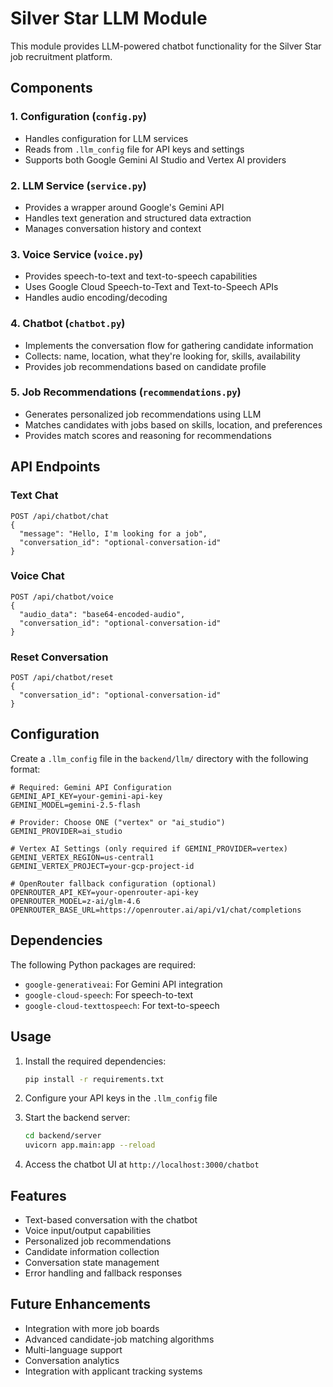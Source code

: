 # Silver Star LLM Module

This module provides LLM-powered chatbot functionality for the Silver Star job recruitment platform.

## Components

### 1. Configuration (`config.py`)
- Handles configuration for LLM services
- Reads from `.llm_config` file for API keys and settings
- Supports both Google Gemini AI Studio and Vertex AI providers

### 2. LLM Service (`service.py`)
- Provides a wrapper around Google's Gemini API
- Handles text generation and structured data extraction
- Manages conversation history and context

### 3. Voice Service (`voice.py`)
- Provides speech-to-text and text-to-speech capabilities
- Uses Google Cloud Speech-to-Text and Text-to-Speech APIs
- Handles audio encoding/decoding

### 4. Chatbot (`chatbot.py`)
- Implements the conversation flow for gathering candidate information
- Collects: name, location, what they're looking for, skills, availability
- Provides job recommendations based on candidate profile

### 5. Job Recommendations (`recommendations.py`)
- Generates personalized job recommendations using LLM
- Matches candidates with jobs based on skills, location, and preferences
- Provides match scores and reasoning for recommendations

## API Endpoints

### Text Chat
```
POST /api/chatbot/chat
{
  "message": "Hello, I'm looking for a job",
  "conversation_id": "optional-conversation-id"
}
```

### Voice Chat
```
POST /api/chatbot/voice
{
  "audio_data": "base64-encoded-audio",
  "conversation_id": "optional-conversation-id"
}
```

### Reset Conversation
```
POST /api/chatbot/reset
{
  "conversation_id": "optional-conversation-id"
}
```

## Configuration

Create a `.llm_config` file in the `backend/llm/` directory with the following format:

```
# Required: Gemini API Configuration
GEMINI_API_KEY=your-gemini-api-key
GEMINI_MODEL=gemini-2.5-flash

# Provider: Choose ONE ("vertex" or "ai_studio")
GEMINI_PROVIDER=ai_studio

# Vertex AI Settings (only required if GEMINI_PROVIDER=vertex)
GEMINI_VERTEX_REGION=us-central1
GEMINI_VERTEX_PROJECT=your-gcp-project-id

# OpenRouter fallback configuration (optional)
OPENROUTER_API_KEY=your-openrouter-api-key
OPENROUTER_MODEL=z-ai/glm-4.6
OPENROUTER_BASE_URL=https://openrouter.ai/api/v1/chat/completions
```

## Dependencies

The following Python packages are required:

- `google-generativeai`: For Gemini API integration
- `google-cloud-speech`: For speech-to-text
- `google-cloud-texttospeech`: For text-to-speech

## Usage

1. Install the required dependencies:
   ```bash
   pip install -r requirements.txt
   ```

2. Configure your API keys in the `.llm_config` file

3. Start the backend server:
   ```bash
   cd backend/server
   uvicorn app.main:app --reload
   ```

4. Access the chatbot UI at `http://localhost:3000/chatbot`

## Features

- Text-based conversation with the chatbot
- Voice input/output capabilities
- Personalized job recommendations
- Candidate information collection
- Conversation state management
- Error handling and fallback responses

## Future Enhancements

- Integration with more job boards
- Advanced candidate-job matching algorithms
- Multi-language support
- Conversation analytics
- Integration with applicant tracking systems
